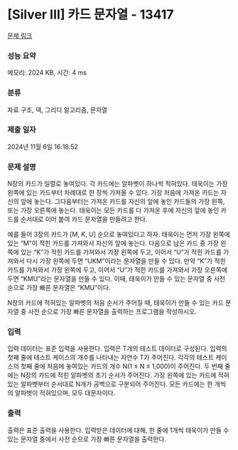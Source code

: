 # [Silver III] 카드 문자열 - 13417 

[문제 링크](https://www.acmicpc.net/problem/13417) 

### 성능 요약

메모리: 2024 KB, 시간: 4 ms

### 분류

자료 구조, 덱, 그리디 알고리즘, 문자열

### 제출 일자

2024년 11월 6일 16:18:52

### 문제 설명

<p>N장의 카드가 일렬로 놓여있다. 각 카드에는 알파벳이 하나씩 적혀있다. 태욱이는 가장 왼쪽에 있는 카드부터 차례대로 한 장씩 가져올 수 있다. 가장 처음에 가져온 카드는 자신의 앞에 놓는다. 그다음부터는 가져온 카드를 자신의 앞에 놓인 카드들의 가장 왼쪽, 또는 가장 오른쪽에 놓는다. 태욱이는 모든 카드를 다 가져온 후에 자신의 앞에 놓인 카드를 순서대로 이어 붙여 카드 문자열을 만들려고 한다.</p>

<p>예를 들어 3장의 카드가 [M, K, U] 순으로 놓여있다고 하자. 태욱이는 먼저 가장 왼쪽에 있는 “M”이 적힌 카드를 가져와서 자신의 앞에 놓는다. 다음으로 남은 카드 중 가장 왼쪽에 있는 “K”가 적힌 카드를 가져와서 가장 왼쪽에 두고, 이어서 “U”가 적힌 카드를 가져와서 다시 가장 왼쪽에 두면 “UKM”이라는 문자열을 만들 수 있다. 만약 “K”가 적힌 카드를 가져와서 가장 왼쪽에 두고, 이어서 “U”가 적힌 카드를 가져와서 가장 오른쪽에 두면 “KMU”라는 문자열을 만들 수 있다. 이때, 태욱이가 만들 수 있는 문자열 중 사전 순으로 가장 빠른 문자열은 “KMU”이다.</p>

<p>N장의 카드에 적혀있는 알파벳의 처음 순서가 주어질 때, 태욱이가 만들 수 있는 카드 문자열 중 사전 순으로 가장 빠른 문자열을 출력하는 프로그램을 작성하시오.</p>

### 입력 

 <p>입력 데이터는 표준 입력을 사용한다. 입력은 T개의 테스트 데이터로 구성된다. 입력의 첫째 줄에 테스트 케이스의 개수를 나타내는 자연수 T가 주어진다. 각각의 테스트 케이스의 첫째 줄에 처음에 놓여있는 카드의 개수 N(1 ≤ N ≤ 1,000)이 주어진다. 두 번째 줄에는 N장의 카드에 적힌 알파벳의 초기 순서가 주어진다. 가장 왼쪽에 있는 카드에 적혀있는 알파벳부터 순서대로 N개가 공백으로 구분되어 주어진다. 모든 카드에는 한 개씩의 알파벳이 적혀있으며, 모두 대문자이다. </p>

### 출력 

 <p>출력은 표준 출력을 사용한다. 입력받은 데이터에 대해, 한 줄에 1개씩 태욱이가 만들 수 있는 문자열 중에서 사전 순으로 가장 빠른 문자열을 출력한다.</p>

